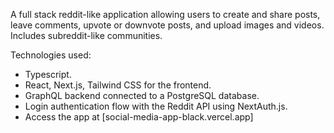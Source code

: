 A full stack reddit-like application allowing users to create and share posts, leave comments, upvote or downvote posts, and upload images and videos. Includes subreddit-like communities. 

Technologies used:
- Typescript.
- React, Next.js, Tailwind CSS for the frontend.
- GraphQL backend connected to a PostgreSQL database.
- Login authentication flow with the Reddit API using NextAuth.js.
- Access the app at [social-media-app-black.vercel.app]
